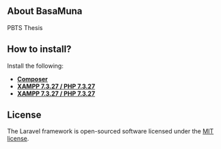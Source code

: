 ## About BasaMuna

PBTS Thesis

## How to install?

Install the following:
- **[Composer](https://getcomposer.org/download/)**
- **[XAMPP 7.3.27 / PHP 7.3.27](https://www.apachefriends.org/download.html )**
- **[XAMPP 7.3.27 / PHP 7.3.27](https://git-scm.com/book/en/v2/Getting-Started-Installing-Git )**

## License

The Laravel framework is open-sourced software licensed under the [MIT license](https://opensource.org/licenses/MIT).
